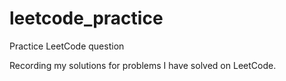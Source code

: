 # leetcode_practice
Practice LeetCode question

Recording my solutions for problems I have solved on LeetCode.